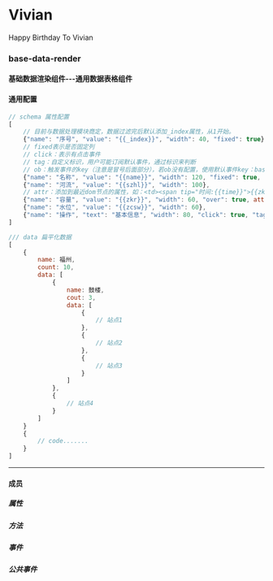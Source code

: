 Vivian
======

Happy Birthday To Vivian


### base-data-render

#### 基础数据渲染组件---通用数据表格组件

#### 通用配置

```js
// schema 属性配置
[
    // 目前与数据处理模块商定，数据过滤完后默认添加_index属性，从1开始。
    {"name": "序号", "value": "{{_index}}", "width": 40, "fixed": true},
    // fixed表示是否固定列
    // click：表示有点击事件
    // tag：自定义标识，用户可能订阅默认事件，通过标识来判断
    // ob：触发事件的key（注意是冒号后面部分），若ob没有配置，使用默认事件key：base-data-render:click
    {"name": "名称", "value": "{{name}}", "width": 120, "fixed": true, "click": true, "ob": "observer.key"},
    {"name": "河流", "value": "{{szhl}}", "width": 100},
    // attr：添加到最近dom节点的属性，如：<td><span tip="时间:{{time}}">{{zkr}}</span></td>
    {"name": "容量", "value": "{{zkr}}", "width": 60, "over": true, attr: {"tip": "时间:{{time}}"},
    {"name": "水位", "value": "{{zcsw}}", "width": 60},
    {"name": "操作", "text": "基本信息", "width": 80, "click": true, "tag": "xq"}
]

/// data 扁平化数据
[
    {
        name: 福州,
        count: 10,
        data: [
            {
                name: 鼓楼,
                cout: 3,
                data: [
                    {
                        // 站点1
                    },
                    {
                        // 站点2
                    },
                    {
                        // 站点3
                    }
                ]
            },
            {
                // 站点4
            }
        ]
    }
    {
        // code.......
    }
]
```
-------------------------------------------------------------------------------
#### 成员

##### 属性

##### 方法

##### 事件

##### 公共事件
